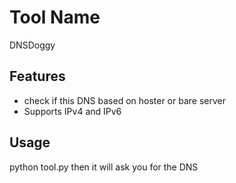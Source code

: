 # Tool Name  
DNSDoggy

## Features  
- check if this DNS based on hoster or bare server
- Supports IPv4 and IPv6

## Usage  
python tool.py
then it will ask you for the DNS
